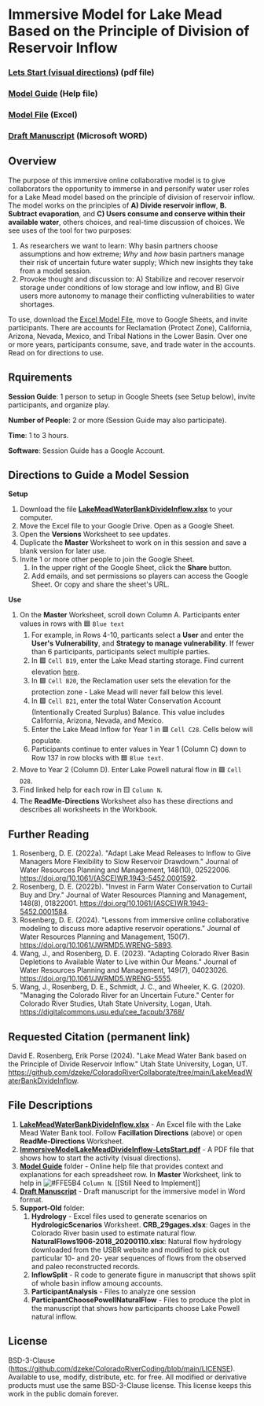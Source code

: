 # Immersive Model for Lake Mead Based on the Principle of Division of Reservoir Inflow

### [Lets Start (visual directions)](https://github.com/dzeke/ColoradoRiverCollaborate/blob/main/LakeMeadWaterBankDivideInflow/ImmersiveModelLakeMeadDivideInflow-LetsStart.pdf) (pdf file)
### [Model Guide](https://github.com/dzeke/ColoradoRiverCollaborate/blob/main/LakeMeadWaterBankDivideInflow/ModelGuide/ModelGuide-LakeMeadWaterBank.md) (Help file)
### [Model File](https://github.com/dzeke/ColoradoRiverCollaborate/raw/refs/heads/main/LakeMeadWaterBankDivideInflow/LakeMeadWaterBankDivideInflow.xlsx) (Excel)
### [Draft Manuscript](https://github.com/dzeke/ColoradoRiverCollaborate/raw/refs/heads/main/LakeMeadWaterBankDivideInflow/LakeMeadWaterConservationProgramAnalysis.docx) (Microsoft WORD)

## Overview														
The purpose of this immersive online collaborative model is to give collaborators the opportunity to immerse in and personify water user roles for a Lake Mead model based on the principle of division of reservoir inflow.  The model works on the principles of **A) Divide reservoir inflow**, **B. Subtract evaporation**, and **C) Users consume and conserve within their available water**, others choices, and real-time discussion of choices.
We see uses of the tool for two purposes:

1. As researchers we want to learn: Why basin partners choose assumptions and how extreme; *Why* and *how* basin partners manage their risk of uncertain future water supply; Which new insights they take from a model session. 
1. Provoke thought and discussion to: A) Stabilize and recover reservoir storage under conditions of low storage and low inflow, and B) Give users more autonomy to manage their conflicting vulnerabilities to water shortages.										




To use, download the [Excel Model File](https://github.com/dzeke/ColoradoRiverCollaborate/raw/refs/heads/main/LakeMeadWaterBankDivideInflow/LakeMeadWaterBankDivideInflow.xlsx), 
move to Google Sheets, and invite participants. There are accounts for Reclamation (Protect Zone), California, Arizona, Nevada, Mexico, and Tribal Nations in the Lower Basin.
Over one or more years, participants consume, save, and trade water in the accounts. Read on for directions to use.

## Rquirements
**Session Guide**: 1 person to setup in Google Sheets (see Setup below), invite participants, and organize play.											

**Number of People**: 2 or more (Session Guide may also participate).

**Time**: 1 to 3 hours.

**Software**: Session Guide has a Google Account.

## Directions to Guide a Model Session

**Setup**
1. Download the file **[LakeMeadWaterBankDivideInflow.xlsx](https://github.com/dzeke/ColoradoRiverCollaborate/raw/refs/heads/main/LakeMeadWaterBankDivideInflow/LakeMeadWaterBankDivideInflow.xlsx)** to your computer.
1. Move the Excel file to your Google Drive. Open as a Google Sheet.
1. Open the **Versions** Worksheet to see updates.
1. Duplicate the **Master** Worksheet to work on in this session and save a blank version for later use. 
1. Invite 1 or more other people to join the Google Sheet.
   1. In the upper right of the Google Sheet, click the **Share** button.
   1. Add emails, and set permissions so players can access the Google Sheet. Or copy and share the sheet's URL. 

**Use**
1. On the **Master** Worksheet, scroll down Column A. Participants enter values in rows with 🟦 `Blue text`
   1. For example, in Rows 4-10, particants select a **User** and enter the **User's Vulnerability**, and **Strategy to manage vulnerability**. If fewer than 6 participants, participants select multiple parties.
   1. In 🟩 `Cell B19`, enter the Lake Mead starting storage. Find current elevation [here](https://www.usbr.gov/lc/region/g4000/hourly/mead-elv.html).
   1. In 🟩 `Cell B20`, the Reclamation user sets the elevation for the protection zone - Lake Mead will never fall below this level.
   1. In  🟩 `Cell B21`, enter the total Water Conservation Account (Intentionally Created Surplus) Balance. This value includes California, Arizona, Nevada, and Mexico.
   1. Enter the Lake Mead Inflow for Year 1 in 🟩 `Cell C28`. Cells below will populate.
   1. Participants continue to enter values in Year 1 (Column C) down to Row 137 in row blocks with 🟦 `Blue text`.
1. Move to Year 2 (Column D). Enter Lake Powell natural flow in 🟩 `Cell D28`.
1. Find linked help for each row in 🟨 `Column N`.
1. The **ReadMe-Directions** Worksheet also has these directions and describes all worksheets in the Workbook.
  
## Further Reading
1. Rosenberg, D. E. (2022a). "Adapt Lake Mead Releases to Inflow to Give Managers More Flexibility to Slow Reservoir Drawdown." Journal of Water Resources Planning and Management, 148(10), 02522006. https://doi.org/10.1061/(ASCE)WR.1943-5452.0001592.
1. Rosenberg, D. E. (2022b). "Invest in Farm Water Conservation to Curtail Buy and Dry." Journal of Water Resources Planning and Management, 148(8), 01822001. https://doi.org/10.1061/(ASCE)WR.1943-5452.0001584.
1. Rosenberg, D. E. (2024). "Lessons from immersive online collaborative modeling to discuss more adaptive reservoir operations." Journal of Water Resources Planning and Management, 150(7). https://doi.org/10.1061/JWRMD5.WRENG-5893.
1. Wang, J., and Rosenberg, D. E. (2023). "Adapting Colorado River Basin Depletions to Available Water to Live within Our Means." Journal of Water Resources Planning and Management, 149(7), 04023026. https://doi.org/10.1061/JWRMD5.WRENG-5555.
1. Wang, J., Rosenberg, D. E., Schmidt, J. C., and Wheeler, K. G. (2020). "Managing the Colorado River for an Uncertain Future." Center for Colorado River Studies, Utah State University, Logan, Utah. https://digitalcommons.usu.edu/cee_facpub/3768/

## Requested Citation (permanent link)
David E. Rosenberg, Erik Porse (2024). "Lake Mead Water Bank based on the Principle of Divide Reservoir Inflow." Utah State University, Logan, UT. https://github.com/dzeke/ColoradoRiverCollaborate/tree/main/LakeMeadWaterBankDivideInflow.

## File Descriptions
1. **[LakeMeadWaterBankDivideInflow.xlsx](https://github.com/dzeke/ColoradoRiverCollaborate/raw/refs/heads/main/LakeMeadWaterBankDivideInflow/LakeMeadWaterBankDivideInflow.xlsx)** - An Excel file with the Lake Mead Water Bank tool. Follow **Facillation Directions** (above) or open **ReadMe-Directions** Worksheet.
1. **[ImmersiveModelLakeMeadDivideInflow-LetsStart.pdf](https://github.com/dzeke/ColoradoRiverCollaborate/blob/main/LakeMeadWaterBankDivideInflow/ImmersiveModelLakeMeadDivideInflow-LetsStart.pdf)** - A PDF file that shows how to start the activity (visual directions).
1. **[Model Guide](https://github.com/dzeke/ColoradoRiverCollaborate/blob/main/LakeMeadWaterBankDivideInflow/ModelGuide/ModelGuide-LakeMeadWaterBank.md)** folder - Online help file that provides context and explanations for each spreadsheet row. In **Master** Worksheet, link to help in ![#FFE5B4](https://via.placeholder.com/15/FFE5B4/000000?text=+) `Column N`. [[Still Need to Implement]]
1. **[Draft Manuscript](https://github.com/dzeke/ColoradoRiverCollaborate/blob/main/LakeMeadWaterBankDivideInflow/LakeMeadWaterConservationProgramAnalysis.docx)** - Draft manuscript for the immersive model in Word format.
1. **Support-Old** folder:
   1. **Hydrology** - Excel files used to generate scenarios on **HydrologicScenarios** Worksheet. **CRB_29gages.xlsx**: Gages in the Colorado River basin used to estimate natural flow. **NaturalFlows1906-2018_20200110.xlsx**: Natural flow hydrology downloaded from the USBR website and modified to pick out particular 10- and 20- year sequences of flows from the observed and paleo reconstructed records.
   1. **InflowSplit** - R code to generate figure in manuscript that shows split of whole basin inflow amoung accounts.
   1. **ParticipantAnalysis** - Files to analyze one session
   1. **ParticipantChoosePowellNaturalFlow** - Files to produce the plot in the manuscript that shows how participants choose Lake Powell natural inflow.

## License
BSD-3-Clause (https://github.com/dzeke/ColoradoRiverCoding/blob/main/LICENSE). Available to use, modify, distribute, etc. for free.
All modified or derivative products must use the same BSD-3-Clause license. This license keeps this work in the public domain forever.

